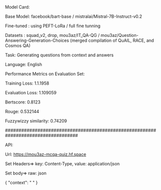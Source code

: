 Model Card:

Base Model: facebook/bart-base / mistralai/Mistral-7B-Instruct-v0.2

Fine-tuned : using PEFT-LoRa / full fine tunning

Datasets : squad_v2, drop, mou3az/IT_QA-QG / mou3az/Question-Answering-Generation-Choices (merged compilation of QuAIL, RACE, and Cosmos QA)

Task: Generating questions from context and answers

Language: English

Performance Metrics on Evaluation Set:

Training Loss: 1.1.1958

Evaluation Loss: 1.109059

Bertscore: 0.8123

Rouge: 0.532144

Fuzzywizzy similarity: 0.74209

###################################################################################

API: 

Url: https://mou3az-mcqa-quiz.hf.space

Set Headers=> key: Content-Type, value: application/json

Set body=> raw: json

{
    "context": " "
}
